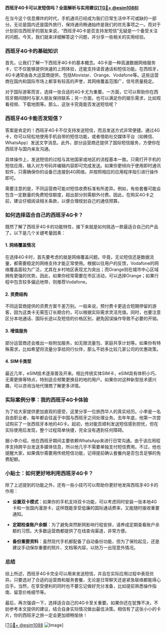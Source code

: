 **西班牙4G卡可以发短信吗？全面解析与实用建议[[TG💪+ @esim1088](https://t.me/s/esim1088)]**

在当今这个信息爆炸的时代，手机通讯已经成为我们日常生活中不可或缺的一部分。无论是国内还是国外旅行，保持通讯畅通始终是我们的优先事项之一。而对于计划前往西班牙的朋友来说，“西班牙4G卡是否支持发短信”无疑是一个备受关注的问题。今天，我们就来详细解答这个问题，并分享一些相关的实用经验。

### 西班牙4G卡的基础知识

首先，让我们了解一下西班牙4G卡的基本概念。4G卡是一种高速数据网络服务卡，它不仅能够提供快速的上网体验，还能支持语音通话和短信功能。在西班牙，4G卡通常由各大运营商提供，包括Movistar、Orange、Vodafone等。这些运营商在国内和国际市场上都享有较高的声誉，其网络覆盖范围广，信号质量稳定。

对于国际游客而言，选择一张合适的4G卡尤为重要。一方面，它可以帮助你在西班牙期间随时与家人朋友保持联系；另一方面，也可以满足你的娱乐需求，比如观看视频、下载地图等。那么，这张卡究竟能否发送短信呢？

### 西班牙4G卡能否发短信？

答案是肯定的！西班牙4G卡不仅支持发送短信，而且发送方式非常便捷。通过4G卡，你可以轻松地使用手机自带的短信功能，或者借助社交媒体平台（如微信、WhatsApp）发送文字消息。此外，部分运营商还提供了国际短信服务，方便你在西班牙与国内亲友沟通。

具体操作上，发送短信的过程与其他国家或地区的流程基本一致。只需打开手机的短信应用，输入对方号码并编辑内容即可完成发送。如果你更倾向于使用即时通讯软件，只需确保你的设备已连接到4G网络，并按照相应的应用程序指引进行操作即可。

需要注意的是，不同运营商可能对短信收费标准有所差异。例如，有些套餐可能会包含一定数量的免费短信额度，超出部分则需额外付费。因此，在购买4G卡之前，建议仔细阅读相关条款，以便合理规划自己的通信预算。

### 如何选择适合自己的西班牙4G卡？

既然了解了西班牙4G卡的功能特性，接下来就是如何挑选一款最适合自己的产品了。以下是几个关键考量因素：

#### 1. **网络覆盖情况**
   在选择4G卡时，首先要考虑的就是网络覆盖问题。毕竟，无论短信还是数据流量，都需要稳定的网络支持才能正常使用。根据以往用户的反馈，Vodafone的网络覆盖面较为广泛，尤其在乡村地区表现尤为突出；而Orange则在城市中心区域拥有更强的优势。因此，如果你经常需要在市区活动，可以选择Orange；如果行程中包含较多偏远地带，则推荐Vodafone。

#### 2. **资费结构**
   不同运营商提供的资费方案千差万别。一般来说，预付费卡更适合短期停留的游客，因为这类卡无需签订长期合约，可以根据实际需求灵活充值。同时，也要注意区分本地通话、国际长途以及短信的价格区别，避免因误操作导致不必要的开销。

#### 3. **增值服务**
   部分运营商还会推出一些附加服务，如无限流量包、家庭共享计划等。如果你有特殊需求，比如希望将流量分享给同行伙伴，那么不妨多比较几家公司的优惠政策。

#### 4. **SIM卡类型**
   最近几年，eSIM技术逐渐普及开来。相比传统实体SIM卡，eSIM具有体积小巧、无需更换等特点，特别适合频繁更换目的地的用户。如果你对这种新型技术感兴趣，可以咨询当地代理商了解更多详情。

### 实际案例分享：我的西班牙4G卡体验

为了给大家提供更加直观的感受，这里分享一位旅西华人的真实经历。小李是一名自由职业者，每年都会往返于中国与西班牙之间处理业务。去年年底，他第一次尝试购买了一张西班牙本地的4G卡。起初，他对能否顺利发送短信感到担忧，但在实际使用后发现，整个过程简单快捷，完全没有遇到任何障碍。

据小李介绍，他在西班牙期间主要依赖WhatsApp来进行日常沟通。由于该应用程序支持跨平台发送多媒体信息，所以他几乎不需要单独支付短信费用。不过，他也提醒大家，如果偶尔需要用传统短信功能，记得提前确认套餐内是否包含足够的免费配额。

### 小贴士：如何更好地利用西班牙4G卡？

除了上述提到的功能之外，还有一些小技巧可以帮助你更好地发挥西班牙4G卡的作用：

- **设置双卡模式**：如果你的手机支持双卡功能，可以考虑同时安装一张本地4G卡和一张国内漫游卡，这样既能享受低廉的国际通话费率，又能随时接收重要通知。
  
- **定期检查账户余额**：为了避免突然断网影响行程安排，请养成定期查看账户余额的习惯。大多数运营商都提供了在线查询渠道，非常方便。

- **备份重要资料**：虽然现代手机都配备了自动备份功能，但为了保险起见，还是建议手动保存重要的照片、文档等内容，以防万一出现意外情况。

### 总结

综上所述，西班牙4G卡完全可以用来发送短信，并且在实际应用过程中表现优异。只要选对了合适的运营商和服务套餐，无论是日常聊天还是紧急联络都能得心应手。当然，在享受便利的同时也不要忘记做好充分准备，比如提前熟悉操作指南、留意价格细节等。

最后，再次强调一下，选择适合自己的4G卡至关重要。如果你还在犹豫不决，不妨参考本文提供的建议，结合自身实际情况做出最佳决策。相信有了这张小小的卡片，你的西班牙之旅一定会更加顺畅愉快！

[[TG💪+ @esim1088](https://t.me/s/esim1088) ![Image](https://i.postimg.cc/4NQfJmqS/Snipaste-2025-05-13-00-14-12.png)]